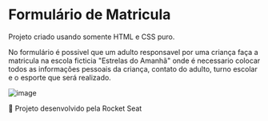 # Formulário de Matricula

Projeto criado usando somente HTML e CSS puro.

No formulário é possivel que um adulto responsavel por uma criança faça a matricula na escola ficticia "Estrelas do Amanhã" onde é necessario colocar todos as informações pessoais da criança, contato do adulto, turno escolar e o esporte que será realizado.

![image](https://github.com/aislangomes/formulariodematricula/assets/123963050/492158c7-0e11-4661-a28e-cd7e9103e813)

🚀 Projeto desenvolvido pela Rocket Seat
